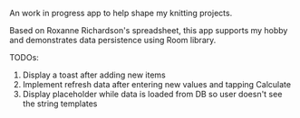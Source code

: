 An work in progress app to help shape my knitting projects.

Based on Roxanne Richardson's spreadsheet, this app supports my hobby and demonstrates data persistence using Room library.

TODOs:
1. Display a toast after adding new items
2. Implement refresh data after entering new values and tapping Calculate
3. Display placeholder while data is loaded from DB so user doesn't see the string templates
